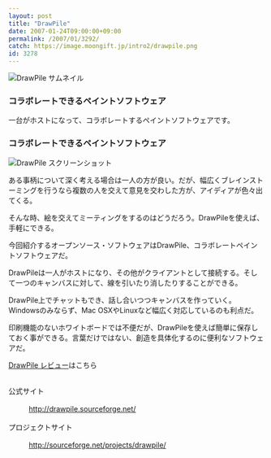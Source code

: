 ```yaml
---
layout: post
title: "DrawPile"
date: 2007-01-24T09:00:00+09:00
permalink: /2007/01/3292/
catch: https://image.moongift.jp/intro2/drawpile.png
id: 3278
---
```

 ![DrawPile サムネイル](https://image.moongift.jp/intro2/drawpile.t.png "DrawPile サムネイル")
  

### コラボレートできるペイントソフトウェア
  
一台がホストになって、コラボレートするペイントソフトウェアです。  
<!--more-->  

### コラボレートできるペイントソフトウェア
  

![DrawPile スクリーンショット](https://image.moongift.jp/intro2/drawpile.png "DrawPile スクリーンショット")

  

ある事柄について深く考える場合は一人の方が良い。だが、幅広くブレインストーミングを行うなら複数の人を交えて意見を交わした方が、アイディアが色々出てくる。

  

そんな時、絵を交えてミーティングをするのはどうだろう。DrawPileを使えば、手軽にできる。

  

今回紹介するオープンソース・ソフトウェアはDrawPile、コラボレートペイントソフトウェアだ。

  

DrawPileは一人がホストになり、その他がクライアントとして接続する。そして一つのキャンバスに対して、線を引いたり消したりすることができる。

  

DrawPile上でチャットもでき、話し合いつつキャンバスを作っていく。Windowsのみならず、Mac OSXやLinuxなど幅広く対応しているのも利点だ。

  

印刷機能のないホワイトボードでは不便だが、DrawPileを使えば簡単に保存しておく事ができる。言葉だけではない、創造を具体化するのに便利なソフトウェアだ。

  

[DrawPile レビュー](http://oss.moongift.jp/review/i-3294.html)はこちら

  
<dl>
<br><dt>公式サイト</dt>
<br><dd><a href="http://drawpile.sourceforge.net/" target="_blank">http://drawpile.sourceforge.net/</a></dd>
<br><dt>プロジェクトサイト</dt>
<br><dd><a href="http://sourceforge.net/projects/drawpile/" target="_blank">http://sourceforge.net/projects/drawpile/</a></dd>
<br>
</dl>